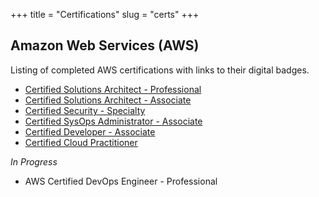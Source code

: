 +++
title = "Certifications"
slug = "certs"
+++

## Amazon Web Services (AWS)
Listing of completed AWS certifications with links to their digital badges.
* [Certified Solutions Architect - Professional](https://www.certmetrics.com/amazon/public/badge.aspx?i=4&t=c&d=2019-11-15&ci=AWS00755265)
* [Certified Solutions Architect - Associate](https://www.certmetrics.com/amazon/public/badge.aspx?i=1&t=c&d=2019-05-13&ci=AWS00755265)
* [Certified Security - Specialty](https://www.certmetrics.com/amazon/public/badge.aspx?i=7&t=c&d=2019-08-31&ci=AWS00755265)
* [Certified SysOps Administrator - Associate](https://www.certmetrics.com/amazon/public/badge.aspx?i=3&t=c&d=2020-02-07&ci=AWS00755265)
* [Certified Developer - Associate](https://www.certmetrics.com/amazon/public/badge.aspx?i=2&t=c&d=2019-12-06&ci=AWS00755265)
* [Certified Cloud Practitioner](https://www.certmetrics.com/amazon/public/badge.aspx?i=9&t=c&d=2019-11-19&ci=AWS00755265)

*In Progress*
* AWS Certified DevOps Engineer - Professional
